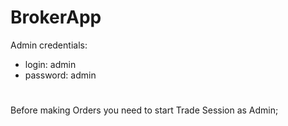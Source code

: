 # BrokerApp
Admin credentials:
- login: admin
- password: admin 
#
Before making Orders you need to start Trade Session as Admin;

